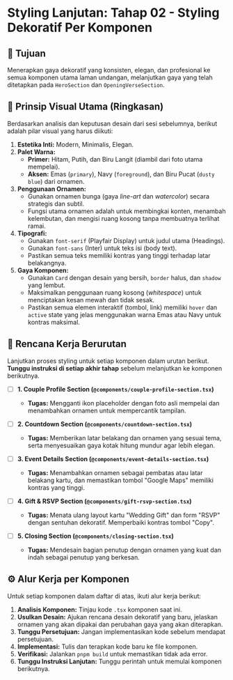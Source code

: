 # Styling Lanjutan: Tahap 02 - Styling Dekoratif Per Komponen

## 🎯 Tujuan
Menerapkan gaya dekoratif yang konsisten, elegan, dan profesional ke semua komponen utama laman undangan, melanjutkan gaya yang telah ditetapkan pada `HeroSection` dan `OpeningVerseSection`.

## 🧭 Prinsip Visual Utama (Ringkasan)

Berdasarkan analisis dan keputusan desain dari sesi sebelumnya, berikut adalah pilar visual yang harus diikuti:

1.  **Estetika Inti:** Modern, Minimalis, Elegan.
2.  **Palet Warna:**
    -   **Primer:** Hitam, Putih, dan Biru Langit (diambil dari foto utama mempelai).
    -   **Aksen:** Emas (`primary`), Navy (`foreground`), dan Biru Pucat (`dusty blue`) dari ornamen.
3.  **Penggunaan Ornamen:**
    -   Gunakan ornamen bunga (gaya *line-art* dan *watercolor*) secara strategis dan subtil.
    -   Fungsi utama ornamen adalah untuk membingkai konten, menambah kelembutan, dan mengisi ruang kosong tanpa membuatnya terlihat ramai.
4.  **Tipografi:**
    -   Gunakan `font-serif` (Playfair Display) untuk judul utama (Headings).
    -   Gunakan `font-sans` (Inter) untuk teks isi (body text).
    -   Pastikan semua teks memiliki kontras yang tinggi terhadap latar belakangnya.
5.  **Gaya Komponen:**
    -   Gunakan `Card` dengan desain yang bersih, `border` halus, dan `shadow` yang lembut.
    -   Maksimalkan penggunaan ruang kosong (*whitespace*) untuk menciptakan kesan mewah dan tidak sesak.
    -   Pastikan semua elemen interaktif (tombol, link) memiliki `hover` dan `active` state yang jelas menggunakan warna Emas atau Navy untuk kontras maksimal.

## 📝 Rencana Kerja Berurutan

Lanjutkan proses styling untuk setiap komponen dalam urutan berikut. **Tunggu instruksi di setiap akhir tahap** sebelum melanjutkan ke komponen berikutnya.

- [ ] **1. Couple Profile Section (`@components/couple-profile-section.tsx`)**
    -   **Tugas:** Mengganti ikon placeholder dengan foto asli mempelai dan menambahkan ornamen untuk mempercantik tampilan.

- [ ] **2. Countdown Section (`@components/countdown-section.tsx`)**
    -   **Tugas:** Memberikan latar belakang dan ornamen yang sesuai tema, serta menyesuaikan gaya kotak hitung mundur agar lebih elegan.

- [ ] **3. Event Details Section (`@components/event-details-section.tsx`)**
    -   **Tugas:** Menambahkan ornamen sebagai pembatas atau latar belakang kartu, dan memastikan tombol "Google Maps" memiliki kontras yang tinggi.

- [ ] **4. Gift & RSVP Section (`@components/gift-rsvp-section.tsx`)**
    -   **Tugas:** Menata ulang layout kartu "Wedding Gift" dan form "RSVP" dengan sentuhan dekoratif. Memperbaiki kontras tombol "Copy".

- [ ] **5. Closing Section (`@components/closing-section.tsx`)**
    -   **Tugas:** Mendesain bagian penutup dengan ornamen yang kuat dan indah sebagai penutup yang berkesan.

## ⚙️ Alur Kerja per Komponen

Untuk setiap komponen dalam daftar di atas, ikuti alur kerja berikut:

1.  **Analisis Komponen:** Tinjau kode `.tsx` komponen saat ini.
2.  **Usulkan Desain:** Ajukan rencana desain dekoratif yang baru, jelaskan ornamen yang akan dipakai dan perubahan gaya yang akan diterapkan.
3.  **Tunggu Persetujuan:** Jangan implementasikan kode sebelum mendapat persetujuan.
4.  **Implementasi:** Tulis dan terapkan kode baru ke file komponen.
5.  **Verifikasi:** Jalankan `pnpm build` untuk memastikan tidak ada error.
6.  **Tunggu Instruksi Lanjutan:** Tunggu perintah untuk memulai komponen berikutnya.
